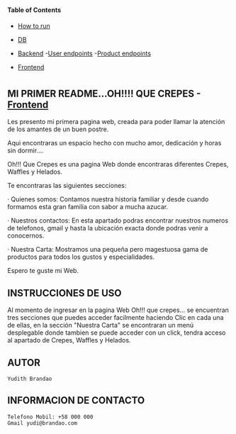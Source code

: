 
#

#### Table of Contents

- [How to run](#How-to-run-)
- [DB](#DB-)
- [Backend](#Backend-)
    -[User endpoints](#USER)
    -[Product endpoints](#MOVIE)

-  [Frontend](#Fronted-)

#

## MI PRIMER README...OH!!!! QUE CREPES -[Frontend](#Frontend-)


Les presento mi primera pagina web, creada para poder llamar la atención de los amantes de un buen postre.

Aqui encontraras un espacio hecho con mucho amor, dedicación y horas sin dormir....

Oh!!! Que Crepes es una pagina Web donde encontraras diferentes Crepes, Waffles y Helados.

Te encontraras las siguientes secciones:

· Quienes somos: Contamos nuestra historia familiar y desde cuando formamos esta gran familia con sabor a mucha azucar.

· Nuestros contactos: En esta apartado podras encontrar nuestros numeros de telefonos, gmail y hasta la ubicación exacta donde podras venir a conocernos.

· Nuestra Carta: Mostramos una pequeña pero magestuosa gama de productos para todos los gustos y especialidades.

Espero te guste mi Web.

## INSTRUCCIONES DE USO

Al momento de ingresar en la pagina Web Oh!!! que crepes... se encuentran tres secciones que puedes acceder facilmente haciendo Clic en cada una de ellas, en la sección "Nuestra Carta" se encontraran un menú desplegable donde tambien se puede acceder con un click, tendra acceso al apartado de Crepes, Waffles y Helados. 

## AUTOR 

    Yudith Brandao

## INFORMACION DE CONTACTO

    Telefono Mobil: +58 000 000
    Gmail yudi@brandao.com









